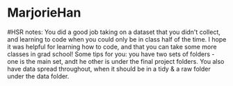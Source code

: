 # MarjorieHan

#HSR notes: You did a good job taking on a dataset that you didn't collect, and learning to code when you could only be in class half of the time. I hope it was helpful for learning how to code, and that you can take some more classes in grad school! Some tips for you: you have two sets of folders - one is the main set, andt he other is under the final project folders. You also have data spread throughout, when it should be in a tidy & a raw folder under the data folder. 
